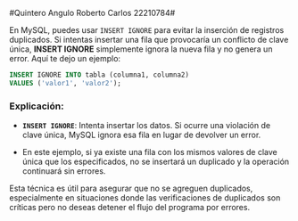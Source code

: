 
#Quintero Angulo Roberto Carlos 22210784#

En MySQL, puedes usar `INSERT IGNORE` para evitar la inserción de registros duplicados. Si intentas insertar una fila que provocaría un conflicto de clave única, **INSERT IGNORE** simplemente ignora la nueva fila y no genera un error. Aquí te dejo un ejemplo:

```sql
INSERT IGNORE INTO tabla (columna1, columna2)
VALUES ('valor1', 'valor2');
```

### Explicación:

- **`INSERT IGNORE`**: Intenta insertar los datos. Si ocurre una violación de clave única, MySQL ignora esa fila en lugar de devolver un error.
  
- En este ejemplo, si ya existe una fila con los mismos valores de clave única que los especificados, no se insertará un duplicado y la operación continuará sin errores.

Esta técnica es útil para asegurar que no se agreguen duplicados, especialmente en situaciones donde las verificaciones de duplicados son críticas pero no deseas detener el flujo del programa por errores.
